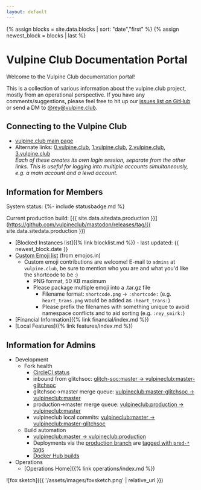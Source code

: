 ```yaml
---
layout: default
---
```


{% assign blocks = site.data.blocks | sort: "date","first" %}
{% assign newest_block = blocks | last %}

# Vulpine Club Documentation Portal

Welcome to the Vulpine Club documentation portal!

This is a collection of various information about the vulpine.club project, mostly from an operational perspective. If you have any comments/suggestions, please feel free to hit up our [issues list on GitHub](https://github.com/vulpineclub/vulpineclub.github.io/issues) or send a DM to [@rey@vulpine.club](https://vulpine.club/@rey).

## Connecting to the Vulpine Club

- [vulpine.club main page](https://vulpine.club/)
- Alternate links:
  [0.vulpine.club](https://0.vulpine.club/), [1.vulpine.club](https://1.vulpine.club/), [2.vulpine.club](https://2.vulpine.club/), [3.vulpine.club](https://3.vulpine.club/)
  <br/>
  <em>Each of these creates its own login session, separate from the other links. This is useful for logging into multiple accounts simultaneously, e.g. a main account and a lewd account.</em>

## Information for Members

System status: {%- include statusbadge.md %}

Current production build: [{{ site.data.sitedata.production }}](https://github.com/vulpineclub/mastodon/releases/tag/{{ site.data.sitedata.production }})

- [Blocked Instances list]({% link blocklist.md %}) - last updated: {{ newest_block.date }}
- [Custom Emoji list](https://emojos.in/vulpine.club) (from emojos.in)
  - Custom emoji contributions are welcome!  E-mail to `admins` at `vulpine.club`, be sure to mention who you are and what you'd like the shortcode to be :)
    - PNG format, 50 KB maximum
    - Please package multiple emoji into a .tar.gz file
        - Filename format: `shortcode.png` -> `:shortcode:` (e.g. `heart_trans.png` would be added as `:heart_trans:`)
        - Please prefix the filenames with something unique to avoid namespace conflicts and to aid sorting (e.g. `:rey_smirk:`)
- [Financial Information]({% link financial/index.md %})
- [Local Features]({% link features/index.md %})

## Information for Admins

- Development
  - Fork health
    - [CircleCI status](https://circleci.com/gh/vulpineclub)
    - inbound from glitchsoc: [glitch-soc:master -> vulpineclub:master-glitchsoc](https://github.com/vulpineclub/mastodon/compare/master-glitchsoc...glitch-soc:master)
    - glitchsoc->master merge queue: [vulpineclub:master-glitchsoc -> vulpineclub:master](https://github.com/vulpineclub/mastodon/compare/master...vulpineclub:master-glitchsoc)
    - production->master merge queue: [vulpineclub:production -> vulpineclub:master](https://github.com/vulpineclub/mastodon/compare/master...vulpineclub:production)
    - vulpineclub local commits: [vulpineclub:master -> vulpineclub:master-glitchsoc](https://github.com/vulpineclub/mastodon/compare/master-glitchsoc...vulpineclub:master)
  - Build automation
    - [vulpineclub:master -> vulpineclub:production](https://github.com/vulpineclub/mastodon/compare/production...vulpineclub:master)
    - Deployments via the [production branch](https://github.com/vulpineclub/mastodon/tree/production) are [tagged with `prod-*` tags](https://github.com/vulpineclub/mastodon/tags)
    - [Docker Hub builds](https://hub.docker.com/r/vulpineclub/mastodon/builds/)
- Operations
  - [Operations Home]({% link operations/index.md %})

![fox sketch]({{ '/assets/images/foxsketch.png' | relative_url }})
